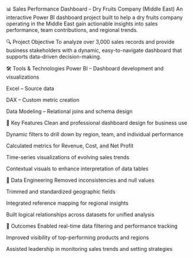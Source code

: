 📊 Sales Performance Dashboard – Dry Fruits Company (Middle East)
An interactive Power BI dashboard project built to help a dry fruits company operating in the Middle East gain actionable insights into sales performance, team contributions, and regional trends.

🔍 Project Objective
To analyze over 3,000 sales records and provide business stakeholders with a dynamic, easy-to-navigate dashboard that supports data-driven decision-making.

🛠 Tools & Technologies
Power BI – Dashboard development and visualizations

Excel – Source data

DAX – Custom metric creation

Data Modeling – Relational joins and schema design

📌 Key Features
Clean and professional dashboard design for business use

Dynamic filters to drill down by region, team, and individual performance

Calculated metrics for Revenue, Cost, and Net Profit

Time-series visualizations of evolving sales trends

Contextual visuals to enhance interpretation of data tables

🧩 Data Engineering
Removed inconsistencies and null values

Trimmed and standardized geographic fields

Integrated reference mapping for regional insights

Built logical relationships across datasets for unified analysis

🚀 Outcomes
Enabled real-time data filtering and performance tracking

Improved visibility of top-performing products and regions

Assisted leadership in monitoring sales trends and setting strategies

